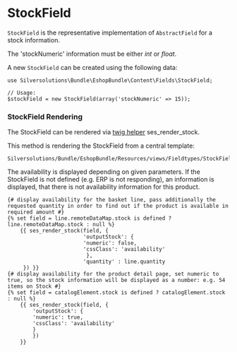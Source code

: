 #  StockField 

`StockField` is the representative implementation of `AbstractField` for a stock information.

The 'stockNumeric' information must be either *int* or *float*.

A new `StockField` can be created using the following data:

``` 
use Silversolutions\Bundle\EshopBundle\Content\Fields\StockField;
  
// Usage: 
$stockField = new StockField(array('stockNumeric' => 15));
```

### StockField Rendering

The StockField can be rendered via [twig helper](Twig-extension_23560696.html) ses\_render\_stock.

This method is rendering the StockField from a central template:

    Silversolutions/Bundle/EshopBundle/Resources/views/Fieldtypes/StockField.html.twig

The availability is displayed depending on given parameters. If the StockField is not defined (e.g. ERP is not responding), an information is displayed, that there is not availability information for this product.

``` 
{# display availability for the basket line, pass additionally the requested quantity in order to find out if the product is available in required amount #}
{% set field = line.remoteDataMap.stock is defined ? line.remoteDataMap.stock : null %}
    {{ ses_render_stock(field, {
                        'outputStock': {
                        'numeric': false,
                        'cssClass': 'availability'
                         },
                        'quantity' : line.quantity
     }) }}
{# display availability for the product detail page, set numeric to true, so the stock information will be displayed as a number: e.g. 54 items on Stock #}
{% set field = catalogElement.stock is defined ? catalogElement.stock : null %}
    {{ ses_render_stock(field, {
        'outputStock': {
        'numeric': true,
        'cssClass': 'availability'
        }
        })
    }}

```
